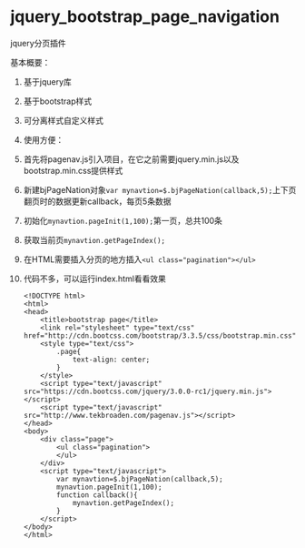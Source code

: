 # jquery_bootstrap_page_navigation
jquery分页插件

基本概要：

 1. 基于jquery库
 2. 基于bootstrap样式
 3. 可分离样式自定义样式
 4. 使用方便：
   1. 首先将pagenav.js引入项目，在它之前需要jquery.min.js以及bootstrap.min.css提供样式
   1. 新建bjPageNation对象`var mynavtion=$.bjPageNation(callback,5);`上下页翻页时的数据更新callback，每页5条数据
   2. 初始化`mynavtion.pageInit(1,100);`第一页，总共100条
   3. 获取当前页`mynavtion.getPageIndex();`
   4. 在HTML需要插入分页的地方插入`<ul class="pagination"></ul>`
 5. 代码不多，可以运行index.html看看效果

        <!DOCTYPE html>
    	<html>
    	<head>
    		<title>bootstrap page</title>
    		<link rel="stylesheet" type="text/css" href="http://cdn.bootcss.com/bootstrap/3.3.5/css/bootstrap.min.css">
    		<style type="text/css">
    			.page{
    				text-align: center;
    			}
    		</style>
    		<script type="text/javascript" src="https://cdn.bootcss.com/jquery/3.0.0-rc1/jquery.min.js"></script>
    		<script type="text/javascript" src="http://www.tekbroaden.com/pagenav.js"></script>
    	</head>
    	<body>
    		<div class="page">
    			<ul class="pagination">
    			</ul>
    		</div>
    		<script type="text/javascript">
    			var mynavtion=$.bjPageNation(callback,5);
    			mynavtion.pageInit(1,100);
    			function callback(){
    				mynavtion.getPageIndex();
    			}
    		</script>
    	</body>
    	</html>